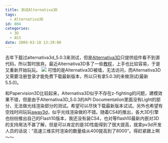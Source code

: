 ```yaml
---
title: 测试Alternativa3D
tags:
  - Alternativa3D
id: 804
categories:
  - 3D
  - AS3
date: 2009-03-18 13:29:00
---
```


去年下载过alternativa3d_5.0.3来测试，但是[Alternativa3D](http://alternativaplatform.com/en/alternativa3d/)只提供组件看不到源代码，所以暂时放弃。最近Alternativa3D多了一些[教程](http://docs.alternativaplatform.com/display/TDEN/Home)，上手也比较容易，于是又重新开始玩玩。
[![](http://zhaiduo.googlepages.com/MWSnap267.jpg)](http://zhaiduo.googlepages.com/HelloAlternativa3D.html)
可惜的是Alternativa3D被墙，无法访问，而Alternativa3D又需要注册登录才能免费下载最新版本，所以只有拿5.0.3的来做测试(最新5.5.0)。

和Papervision3D比较起来，Alternativa3D似乎不存在z-fighting的问题，建模效果不错，但是由于Alternativa3D_5.0.3的API Documentation里面没有Light的部分，无法做光线渲染部分的测试。希望可以尽快下载最新版本试试。另外也希望有空找时间玩玩[away3d](http://away3d.com/downloads)，似乎光线渲染做的不错。随着CS4的推出，各大3D引擎也纷纷推出自己的Flash10版本，我还没有装CS4，也对<vector3D>等flash10最新内嵌对3D的支持用法不甚了解，但是可以肯定的是3D性能得到了很大提高，就拿pv3d开发人员的话说：“高速三维实时渲染的数量级从400提高到了8000”。得赶紧跟上啊～～